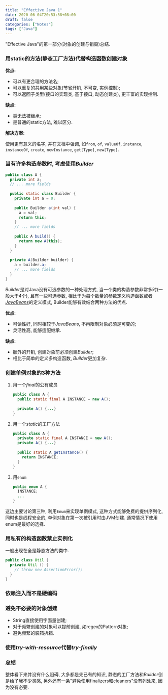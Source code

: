 ```yaml
---
title: "Effective Java 1"
date: 2020-06-04T20:53:58+08:00
draft: false
categories: ["Notes"]
tags: ["Java"]
---
```


"Effective Java"的第一部分(对象的创建与销毁)总结.

### 用static的方法(静态工厂方法)代替构造函数创建对象

**优点:**

- 可以有更合理的方法名;
- 可以重复的共用某些对象(节省开销, 不可变, 实例控制);
- 可以返回子类型(接口的实现类, 基于接口, 动态创建类), 更丰富的实现控制.

**缺点:**

- 类无法被继承;
- 是普通的static方法, 难以区分.

**解决方案:**

使用更有意义的名字, 并在文档中强调, 如`from`, `of`, `valueOf`, `instance`, `instanceOf`, `create`, `newInstance`, `get[Type]`, `new[Type]`.

### 当有许多构造参数时, 考虑使用*Builder*

```java
public class A {
  private int a;
  // ... more fields
  
  public static class Builder {
    private int a = 0;
    
    public Builder a(int val) {
      a = val;
      return this;
    }
    // ... more fields
    
    public A build() {
      return new A(this);
    }
  }
  
  private A(Builder builder) {
    a = builder.a;
    // ... more fields
  }
}
```



*Builder*是对Java没有可选参数的一种处理方式, 当一个类的构造参数非常多时(一般大于4个), 且有一些可选参数, 相比于为每个数量的参数定义构造函数或者[*JavaBeans*](https://en.wikipedia.org/wiki/JavaBeans)的定义模式, Builder能够有效结合两种方法的优点.

**优点:**

- 可读性好, 同时相较于*JavaBeans*, 不再限制对象必须是可变的;
- 灵活性高, 能够适配继承.

**缺点:**

- 额外的开销, 创建对象前必须创建*Builder*;
- 相比于简单的定义多构造函数, *Builder*更加复杂.

### 创建单例对象的3种方法

1. 用一个*final*的公有成员

   ```java
   public class A {
     public static final A INSTANCE = new A();
     
     private A() {...}
   }
   ```

   

2. 用一个*static*的工厂方法

   ```java
   public class A {
     private static final A INSTANCE = new A();
     private A() {...}
     
     public static A getInstance() {
       return INSTANCE;
     }
   }
   ```

   

3. 用`enum`

   ```java
   public enum A {
     INSTANCE;
     ...
   }
   ```

   

这边主要讨论第三种, 利用`Enum`来实现单例模式, 这种方式能够免费的提供序列化, 同时也是线程安全的, 单例对象在第一次被引用时由JVM创建. 通常情况下使用enum是最好的选择.

### 用私有的构造函数禁止实例化

一般出现在全是静态方法的类中.

```java
public class Util {
  private Util () {
    // throw new AssertionError();
  }
}
```



### 依赖注入而不是硬编码

### 避免不必要的对象创建

- String直接使用字面量创建;
- 对于频繁创建的对象可以提前创建, 如regex的Pattern对象;
- 避免频繁的装箱拆箱.

### 使用*try-with-resource*代替*try-finally*

### 总结

整体看下来并没有什么阻碍, 大多都是先已有的知识, 静态的工厂方法和*Builder*倒是给了我不少灵感, 另外还有一条"避免使用finalizers和cleaners"没有列处来, 因为没有必要.